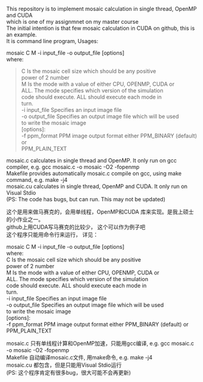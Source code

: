 This repository is to implement mosaic calculation in single thread, OpenMP and CUDA  
which is one of my assignmnet on my master course  
The initial intention is that few mosaic calculation in CUDA on github, this is an example.  
It is command line program, Usages:   

mosaic C M -i input_file -o output_file [options]  
where:  
>C               Is the mosaic cell size which should be any positive  
>                power of 2 number  
        M               Is the mode with a value of either CPU, OPENMP, CUDA or  
                        ALL. The mode specifies which version of the simulation  
                        code should execute. ALL should execute each mode in  
                        turn.  
        -i input_file  Specifies an input image file  
        -o output_file Specifies an output image file which will be used  
                       to write the mosaic image  
[options]:  
        -f ppm_format  PPM image output format either PPM_BINARY (default) or  
                       PPM_PLAIN_TEXT  

mosaic.c calculates in single thread and OpenMP. It only run on gcc compiler, e.g. gcc mosaic.c -o mosaic -O2 -fopenmp  
Makefile provides automatically mosaic.c compile on gcc, using make command, e.g. make -j4  
mosaic.cu calculates in single thread, OpenMP and CUDA. It only run on Visual Stdio  
(PS: The code has bugs, but can run. This may not be updated)  


这个是用来做马赛克的，会用单线程，OpenMP和CUDA 库来实现。是我上硕士的小作业之一。  
github上用CUDA写马赛克的比较少， 这个可以作为例子吧  
这个程序只能用命令行来运行， 详见：  

mosaic C M -i input_file -o output_file [options]  
where:  
        C              Is the mosaic cell size which should be any positive  
                       power of 2 number  
        M              Is the mode with a value of either CPU, OPENMP, CUDA or  
                       ALL. The mode specifies which version of the simulation  
                       code should execute. ALL should execute each mode in  
                       turn.  
        -i input_file  Specifies an input image file  
        -o output_file Specifies an output image file which will be used  
                       to write the mosaic image  
[options]:  
        -f ppm_format  PPM image output format either PPM_BINARY (default) or  
                       PPM_PLAIN_TEXT  

mosaic.c 只有单线程计算和OpenMP加速，只能用gcc编译, e.g. gcc mosaic.c -o mosaic -O2 -fopenmp  
Makefile 自动编译mosaic.c文件, 用make命令, e.g. make -j4  
mosaic.cu 都包含，但是只能用Visual Stdio运行  
(PS: 这个程序肯定有很多bug，很大可能不会再更新)  